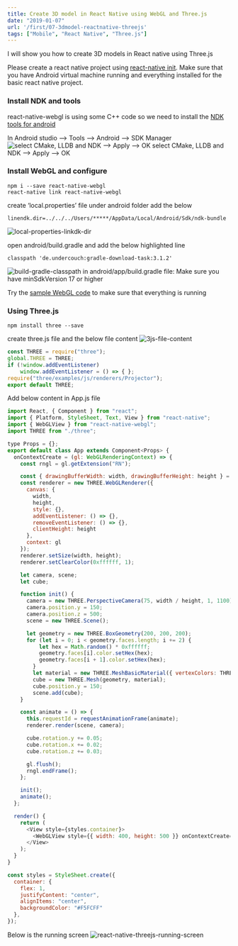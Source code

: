 ```yaml
---
title: Create 3D model in React Native using WebGL and Three.js
date: "2019-01-07"
url: '/first/07-3dmodel-reactnative-threejs'
tags: ["Mobile", "React Native", "Three.js"]
---
```


I will show you how to create 3D models in React native using Three.js

Please create a react native project using [react-native init](https://facebook.github.io/react-native/docs/getting-started.html). Make sure that you have Android virtual machine running and everything installed for the basic react native project.

### Install NDK and tools

react-native-webgl is using some C++ code so we need to install the [NDK tools for android](https://developer.android.com/ndk/guides/index.html#download-ndk)

In Android studio –> Tools –> Android –> SDK Manager
![select CMake, LLDB and NDK –> Apply –> OK](./android-sdk-manager.jpg)
select CMake, LLDB and NDK –> Apply –> OK

### Install WebGL and configure

```
npm i --save react-native-webgl
react-native link react-native-webgl
```

create ‘local.properties’ file under android folder add the below

```
linendk.dir=../../../Users/*****/AppData/Local/Android/Sdk/ndk-bundle
```

![local-properties-linkdk-dir](./local-properties-linkdk-dir.jpg)

open android/build.gradle and add the below highlighted line

```
classpath 'de.undercouch:gradle-download-task:3.1.2'
```

![build-gradle-classpath](./build-gradle-classpath.jpg)
in android/app/build.gradle file: Make sure you have minSdkVersion 17 or higher

Try the [sample WebGL code](https://github.com/react-community/react-native-webgl#usage) to make sure that everything is running

### Using Three.js

```
npm install three --save
```

create three.js file and the below file content
![3js-file-content](./3js-file-content.jpg)

```JavaScript
const THREE = require("three");
global.THREE = THREE;
if (!window.addEventListener)
    window.addEventListener = () => { };
require("three/examples/js/renderers/Projector");
export default THREE;
```

Add below content in App.js file

```JavaScript
import React, { Component } from "react";
import { Platform, StyleSheet, Text, View } from "react-native";
import { WebGLView } from "react-native-webgl";
import THREE from "./three";

type Props = {};
export default class App extends Component<Props> {
  onContextCreate = (gl: WebGLRenderingContext) => {
    const rngl = gl.getExtension("RN");

    const { drawingBufferWidth: width, drawingBufferHeight: height } = gl;
    const renderer = new THREE.WebGLRenderer({
      canvas: {
        width,
        height,
        style: {},
        addEventListener: () => {},
        removeEventListener: () => {},
        clientHeight: height
      },
      context: gl
    });
    renderer.setSize(width, height);
    renderer.setClearColor(0xffffff, 1);

    let camera, scene;
    let cube;

    function init() {
      camera = new THREE.PerspectiveCamera(75, width / height, 1, 1100);
      camera.position.y = 150;
      camera.position.z = 500;
      scene = new THREE.Scene();

      let geometry = new THREE.BoxGeometry(200, 200, 200);
      for (let i = 0; i < geometry.faces.length; i += 2) {
          let hex = Math.random() * 0xffffff;
          geometry.faces[i].color.setHex(hex);
          geometry.faces[i + 1].color.setHex(hex);
        }
        let material = new THREE.MeshBasicMaterial({ vertexColors: THREE.FaceColors, overdraw: 0.5 });
        cube = new THREE.Mesh(geometry, material);
        cube.position.y = 150;
        scene.add(cube);
    }

    const animate = () => {
      this.requestId = requestAnimationFrame(animate);
      renderer.render(scene, camera);

      cube.rotation.y += 0.05;
      cube.rotation.x += 0.02;
      cube.rotation.z += 0.03;

      gl.flush();
      rngl.endFrame();
    };

    init();
    animate();
  };

  render() {
    return (
      <View style={styles.container}>
        <WebGLView style={{ width: 400, height: 500 }} onContextCreate={this.onContextCreate} />
      </View>
    );
  }
}

const styles = StyleSheet.create({
  container: {
    flex: 1,
    justifyContent: "center",
    alignItems: "center",
    backgroundColor: "#F5FCFF"
  },
});
```

Below is the running screen
![react-native-threejs-running-screen](./react-native-threejs-running-screen.jpg)
